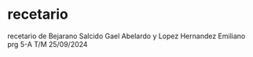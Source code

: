 # recetario
recetario de Bejarano Salcido Gael Abelardo y Lopez Hernandez Emiliano   prg   5-A    T/M    25/09/2024
